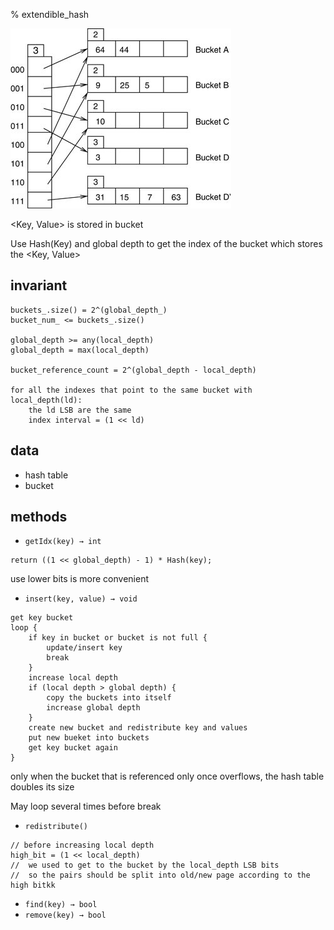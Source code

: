 % extendible_hash

![extendible_hash demo](../../docs/images/image_2022-07-02-12-03-53.png)

<Key, Value> is stored in bucket

Use Hash(Key) and global depth to get the index of the bucket which stores the <Key, Value>

## invariant

```
buckets_.size() = 2^(global_depth_)
bucket_num_ <= buckets_.size()

global_depth >= any(local_depth)
global_depth = max(local_depth)

bucket_reference_count = 2^(global_depth - local_depth)

for all the indexes that point to the same bucket with local_depth(ld):
	the ld LSB are the same
	index interval = (1 << ld)
```

## data

- hash table
- bucket

## methods

- `getIdx(key) → int`

```
return ((1 << global_depth) - 1) * Hash(key);
```

use lower bits is more convenient

- `insert(key, value) → void`

```
get key bucket
loop {
	if key in bucket or bucket is not full {
		update/insert key
		break
	}
	increase local depth
	if (local depth > global depth) {
		copy the buckets into itself
		increase global depth
	}
	create new bucket and redistribute key and values
	put new bueket into buckets
	get key bucket again
}
```

only when the bucket that is referenced only once overflows, the hash table doubles its size

May loop several times before break

- `redistribute()`

```
// before increasing local depth
high_bit = (1 << local_depth)
//  we used to get to the bucket by the local_depth LSB bits
//  so the pairs should be split into old/new page according to the high bitkk
```

- `find(key) → bool`
- `remove(key) → bool`
